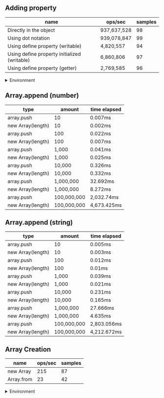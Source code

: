 ## Adding property

|name|ops/sec|samples|
|-|-|-|
|Directly in the object|937,637,528|98|
|Using dot notation|939,078,847|99|
|Using define property (writable)|4,820,557|94|
|Using define property initialized (writable)|6,860,806|97|
|Using define property (getter)|2,769,585|96|


<details>
<summary>Environment</summary>

* __Machine:__ linux x64 | 4 vCPUs | 15.2GB Mem
* __Run:__ Fri May 03 2024 20:17:25 GMT+0000 (Coordinated Universal Time)
</details>

<!--
{"environment":{"platform":"linux","arch":"x64","cpus":4,"totalMemory":15.245216369628906},"benchmarks":[{"name":"Directly in the object","opsSec":937637527.6636596,"samples":7},{"name":"Using dot notation","opsSec":939078846.7847226,"samples":6},{"name":"Using define property (writable)","opsSec":4820556.945441691,"samples":5},{"name":"Using define property initialized (writable)","opsSec":6860806.431706396,"samples":5},{"name":"Using define property (getter)","opsSec":2769584.9472456207,"samples":4}]}-->

## Array.append (number)

|type|amount|time elapsed|
|-|-|-|
array.push|10|0.007ms
new Array(length)|10|0.002ms
array.push|100|0.022ms
new Array(length)|100|0.007ms
array.push|1,000|0.041ms
new Array(length)|1,000|0.025ms
array.push|10,000|0.326ms
new Array(length)|10,000|0.332ms
array.push|1,000,000|32.692ms
new Array(length)|1,000,000|8.272ms
array.push|100,000,000|2,032.74ms
new Array(length)|100,000,000|4,673.425ms
## Array.append (string)

|type|amount|time elapsed|
|-|-|-|
array.push|10|0.005ms
new Array(length)|10|0.003ms
array.push|100|0.012ms
new Array(length)|100|0.01ms
array.push|1,000|0.039ms
new Array(length)|1,000|0.021ms
array.push|10,000|0.231ms
new Array(length)|10,000|0.165ms
array.push|1,000,000|27.666ms
new Array(length)|1,000,000|4.635ms
array.push|100,000,000|2,803.056ms
new Array(length)|100,000,000|4,212.672ms

## Array Creation

|name|ops/sec|samples|
|-|-|-|
|new Array|215|87|
|Array.from|23|42|


<details>
<summary>Environment</summary>

* __Machine:__ linux x64 | 4 vCPUs | 15.2GB Mem
* __Run:__ Fri May 03 2024 20:31:18 GMT+0000 (Coordinated Universal Time)
</details>

<!--
{"environment":{"platform":"linux","arch":"x64","cpus":4,"totalMemory":15.245216369628906},"benchmarks":[{"name":"new Array","opsSec":214.65882609657913,"samples":2},{"name":"Array.from","opsSec":23.003693825803975,"samples":2}]}-->

